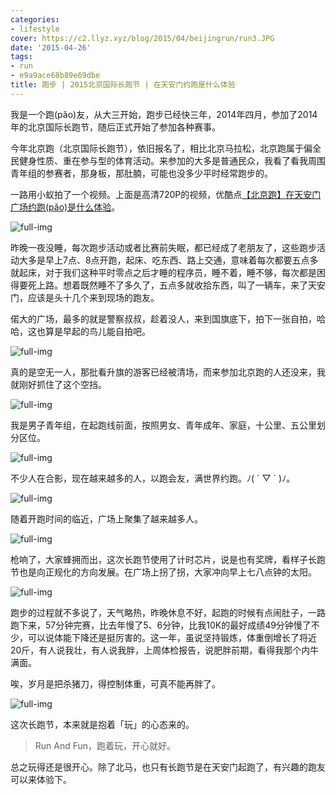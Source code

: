```yaml
---
categories:
- lifestyle
cover: https://c2.llyz.xyz/blog/2015/04/beijingrun/run3.JPG
date: '2015-04-26'
tags:
- run
- e9a9ace68b89e69dbe
title: 跑步 | 2015北京国际长跑节 | 在天安门约跑是什么体验
---
```


我是一个跑(pǎo)友，从大三开始，跑步已经快三年，2014年四月，参加了2014年的北京国际长跑节，随后正式开始了参加各种赛事。

今年北京跑（北京国际长跑节），依旧报名了，相比北京马拉松，北京跑属于偏全民健身性质、重在参与型的体育活动。来参加的大多是普通民众，我看了看我周围青年组的参赛者，那身板，那肚腩，可能也没多少平时经常跑步的。

一路用小蚁拍了一个视频。上面是高清720P的视频，优酷点[【北京跑】在天安门广场约跑(pǎo)是什么体验](https://v.youku.com/v_show/id_XOTQyNDg5MDMy.html)。

![full-img](https://c2.llyz.xyz/blog/2015/04/beijingrun/run3.JPG)

昨晚一夜没睡，每次跑步活动或者比赛前失眠，都已经成了老朋友了，这些跑步活动大多是早上7点、8点开跑，起床、吃东西、路上交通，意味着每次都要五点多就起床，对于我们这种平时零点之后才睡的程序员，睡不着，睡不够，每次都是困得要死上路。想着既然睡不了多久了，五点多就收拾东西，叫了一辆车，来了天安门，应该是头十几个来到现场的跑友。

偌大的广场，最多的就是警察叔叔，趁着没人，来到国旗底下，拍下一张自拍，哈哈，这也算是早起的鸟儿能自拍吧。

![full-img](https://c2.llyz.xyz/blog/2015/04/beijingrun/run4.JPG)

真的是空无一人，那批看升旗的游客已经被清场，而来参加北京跑的人还没来，我就刚好抓住了这个空挡。

![full-img](https://c2.llyz.xyz/blog/2015/04/beijingrun/run6.JPG)

我是男子青年组，在起跑线前面，按照男女、青年成年、家庭，十公里、五公里划分区位。

![full-img](https://c2.llyz.xyz/blog/2015/04/beijingrun/run5.JPG)

不少人在合影，现在越来越多的人，以跑会友，满世界约跑。ﾉ( ´ ▽ \` )ﾉ。

![full-img](https://c2.llyz.xyz/blog/2015/04/beijingrun/run10.JPG)

随着开跑时间的临近，广场上聚集了越来越多人。

![full-img](https://c2.llyz.xyz/blog/2015/04/beijingrun/run2.JPG)

枪响了，大家蜂拥而出，这次长跑节使用了计时芯片，说是也有奖牌，看样子长跑节也是向正规化的方向发展。在广场上拐了拐，大家冲向早上七八点钟的太阳。

![full-img](https://c2.llyz.xyz/blog/2015/04/beijingrun/run9.JPG)

跑步的过程就不多说了，天气略热，昨晚休息不好，起跑的时候有点闹肚子，一路跑下来，57分钟完赛，比去年慢了5、6分钟，比我10K的最好成绩49分钟慢了不少，可以说体能下降还是挺厉害的。这一年，虽说坚持锻炼，体重倒增长了将近20斤，有人说我壮，有人说我胖，上周体检报告，说肥胖前期，看得我那个内牛满面。

唉，岁月是把杀猪刀，得控制体重，可真不能再胖了。

![full-img](https://c2.llyz.xyz/blog/2015/04/beijingrun/run8.JPG)

这次长跑节，本来就是抱着「玩」的心态来的。

> Run And Fun，跑着玩，开心就好。

总之玩得还是很开心。除了北马，也只有长跑节是在天安门起跑了，有兴趣的跑友可以来体验下。
